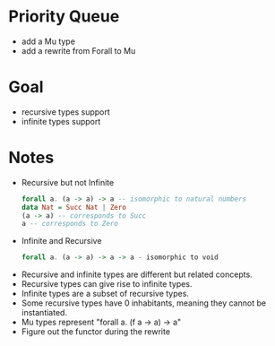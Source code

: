 # Priority Queue

* add a Mu type
* add a rewrite from Forall to Mu

# Goal

* recursive types support
* infinite types support

# Notes

* Recursive but not Infinite
    ```hs
    forall a. (a -> a) -> a -- isomorphic to natural numbers
    data Nat = Succ Nat | Zero
    (a -> a) -- corresponds to Succ 
    a -- corresponds to Zero 
    ```
* Infinite and Recursive
    ```hs
    forall a. (a -> a) -> a -> a - isomorphic to void
    ```
* Recursive and infinite types are different but related concepts.
* Recursive types can give rise to infinite types.
* Infinite types are a subset of recursive types.
* Some recursive types have 0 inhabitants, meaning they cannot be instantiated.
* Mu types represent "forall a. (f a -> a) -> a"
* Figure out the functor during the rewrite